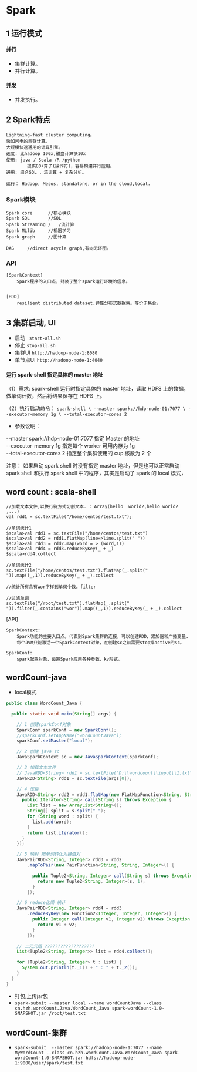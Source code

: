 # Spark

##  1 运行模式

#### 并行

* 集群计算。
* 并行计算。

#### 并发

* 并发执行。

## 2 Spark特点

	Lightning-fast cluster computing。
	快如闪电的集群计算。
	大规模快速通用的计算引擎。
	速度:	比hadoop 100x,磁盘计算快10x
	使用:	java / Scala /R /python
			提供80+算子(操作符)，容易构建并行应用。
	通用:	组合SQL ，流计算 + 复杂分析。

	运行：	Hadoop, Mesos, standalone, or in the cloud,local.

### Spark模块

	Spark core		//核心模块
	Spark SQL		//SQL
	Spark Streaming	/	/流计算
	Spark MLlib		//机器学习
	Spark graph		//图计算

	DAG		//direct acycle graph,有向无环图。
	

### API

	[SparkContext]
		Spark程序的入口点，封装了整个spark运行环境的信息。
	

	[RDD]
		resilient distributed dataset,弹性分布式数据集。等价于集合。
		
## 3 集群启动, UI

 * 启动 
` start-all.sh`
 * 停止
 `stop-all.sh`
 * 集群UI
 `http://hadoop-node-1:8080`
 * 单节点UI
 `http://hadoop-node-1:4040`
 
#### 运行 spark-shell  指定具体的 master  地址

（1）需求:
spark-shell 运行时指定具体的 master 地址，读取 HDFS 上的数据，做单词计数，然后将结果保存在 HDFS 上。

（2）执行启动命令：
`spark-shell \
--master spark://hdp-node-01:7077 \
--executor-memory 1g \
--total-executor-cores 2`

* 参数说明：

--master spark://hdp-node-01:7077 指定 Master 的地址 <br>
--executor-memory 1g 指定每个 worker 可用内存为 1g <br>
--total-executor-cores 2 指定整个集群使用的 cup 核数为 2 个 <br>

注意：
如果启动 spark shell 时没有指定 master 地址，但是也可以正常启动 spark shell 
和执行 spark shell 中的程序，其实是启动了 spark 的 local 模式，
 
## word count : scala-shell

	//加载文本文件,以换行符方式切割文本. : Array(hello  world2,hello world2 ,...)
	val rdd1 = sc.textFile("/home/centos/test.txt");

	//单词统计1
	$scala>val rdd1 = sc.textFile("/home/centos/test.txt")
	$scala>val rdd2 = rdd1.flatMap(line=>line.split(" "))
	$scala>val rdd3 = rdd2.map(word = > (word,1))
	$scala>val rdd4 = rdd3.reduceByKey(_ + _)
	$scala>rdd4.collect

	//单词统计2
	sc.textFile("/home/centos/test.txt").flatMap(_.split(" ")).map((_,1)).reduceByKey(_ + _).collect

	//统计所有含有wor字样到单词个数。filter

	//过滤单词
	sc.textFile("/root/test.txt").flatMap(_.split(" ")).filter(_.contains("wor")).map((_,1)).reduceByKey(_ + _).collect



[API]

	SparkContext:
		Spark功能的主要入口点。代表到Spark集群的连接，可以创建RDD、累加器和广播变量.
		每个JVM只能激活一个SparkContext对象，在创建sc之前需要stop掉active的sc。
	
	SparkConf:
		spark配置对象，设置Spark应用各种参数，kv形式。
## wordCount-java

* local模式 

``` java
public class WordCount_Java {

  public static void main(String[] args) {

    // 1 创建sparkConf对象
    SparkConf sparkConf = new SparkConf();
    //sparkConf.setAppName("wordCountJava");
    sparkConf.setMaster("local");

    // 2 创建 java sc
    JavaSparkContext sc = new JavaSparkContext(sparkConf);

    // 3 加载文本文件
    // JavaRDD<String> rdd1 = sc.textFile("D:\\wordcount\\input\\1.txt");
    JavaRDD<String> rdd1 = sc.textFile(args[0]);

    // 4 压扁
    JavaRDD<String> rdd2 = rdd1.flatMap(new FlatMapFunction<String, String>() {
      public Iterator<String> call(String s) throws Exception {
        List list = new ArrayList<String>();
        String[] split = s.split(" ");
        for (String word : split) {
          list.add(word);
        }
        return list.iterator();
      }
    });

    // 5 映射 把单词转化为键值对
    JavaPairRDD<String, Integer> rdd3 = rdd2
        .mapToPair(new PairFunction<String, String, Integer>() {

          public Tuple2<String, Integer> call(String s) throws Exception {
            return new Tuple2<String, Integer>(s, 1);
          }
        });

    // 6 reduce化简 统计
    JavaPairRDD<String, Integer> rdd4 = rdd3
        .reduceByKey(new Function2<Integer, Integer, Integer>() {
          public Integer call(Integer v1, Integer v2) throws Exception {
            return v1 + v2;
          }
        });

    // 二元元组 ???????????????????
    List<Tuple2<String, Integer>> list = rdd4.collect();

    for (Tuple2<String, Integer> t : list) {
      System.out.println(t._1() + " : " + t._2());
    }
  }
}
``` 
* 打包,上传jar包
* `spark-submit --master local --name wordCountJava --class cn.hzh.wordCount.Java.WordCount_Java spark-wordCount-1.0-SNAPSHOT.jar /root/test.txt`

## wordCount-集群

* `spark-submit  --master spark://hadoop-node-1:7077 --name MyWordCount --class cn.hzh.wordCount.Java.WordCount_Java spark-wordCount-1.0-SNAPSHOT.jar hdfs://hadoop-node-1:9000/user/spark/test.txt`
	

